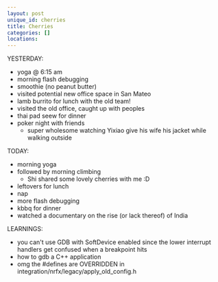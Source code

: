 ```yaml
---
layout: post
unique_id: cherries
title: Cherries
categories: []
locations: 
---
```


YESTERDAY:
* yoga @ 6:15 am
* morning flash debugging
* smoothie (no peanut butter)
* visited potential new office space in San Mateo
* lamb burrito for lunch with the old team!
* visited the old office, caught up with peoples
* thai pad seew for dinner
* poker night with friends
  * super wholesome watching Yixiao give his wife his jacket while walking outside

TODAY:
* morning yoga
* followed by morning climbing
  * Shi shared some lovely cherries with me :D
* leftovers for lunch
* nap
* more flash debugging
* kbbq for dinner
* watched a documentary on the rise (or lack thereof) of India

LEARNINGS:
* you can't use GDB with SoftDevice enabled since the lower interrupt handlers get confused when a breakpoint hits
* how to gdb a C++ application
* omg the #defines are OVERRIDDEN in integration/nrfx/legacy/apply_old_config.h
